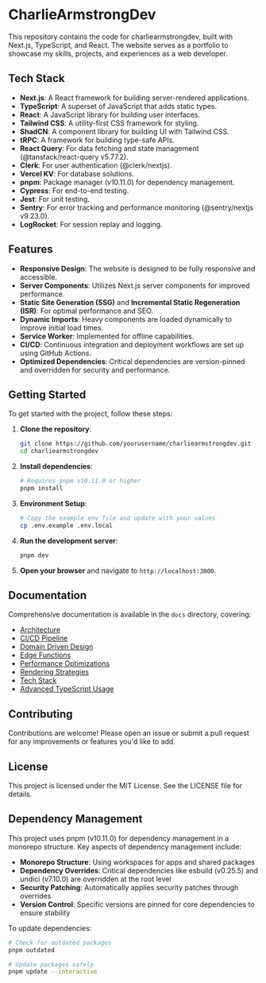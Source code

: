 # CharlieArmstrongDev

This repository contains the code for charliearmstrongdev, built with Next.js, TypeScript, and React. The website serves as a portfolio to showcase my skills, projects, and experiences as a web developer. 

## Tech Stack

- **Next.js**: A React framework for building server-rendered applications.
- **TypeScript**: A superset of JavaScript that adds static types.
- **React**: A JavaScript library for building user interfaces.
- **Tailwind CSS**: A utility-first CSS framework for styling.
- **ShadCN**: A component library for building UI with Tailwind CSS.
- **tRPC**: A framework for building type-safe APIs.
- **React Query**: For data fetching and state management (@tanstack/react-query v5.77.2).
- **Clerk**: For user authentication (@clerk/nextjs).
- **Vercel KV**: For database solutions.
- **pnpm**: Package manager (v10.11.0) for dependency management.
- **Cypress**: For end-to-end testing.
- **Jest**: For unit testing.
- **Sentry**: For error tracking and performance monitoring (@sentry/nextjs v9.23.0).
- **LogRocket**: For session replay and logging.

## Features

- **Responsive Design**: The website is designed to be fully responsive and accessible.
- **Server Components**: Utilizes Next.js server components for improved performance.
- **Static Site Generation (SSG)** and **Incremental Static Regeneration (ISR)**: For optimal performance and SEO.
- **Dynamic Imports**: Heavy components are loaded dynamically to improve initial load times.
- **Service Worker**: Implemented for offline capabilities.
- **CI/CD**: Continuous integration and deployment workflows are set up using GitHub Actions.
- **Optimized Dependencies**: Critical dependencies are version-pinned and overridden for security and performance.

## Getting Started

To get started with the project, follow these steps:

1. **Clone the repository**:
   ```bash
   git clone https://github.com/yourusername/charliearmstrongdev.git
   cd charliearmstrongdev
   ```

2. **Install dependencies**:
   ```bash
   # Requires pnpm v10.11.0 or higher
   pnpm install
   ```

3. **Environment Setup**:
   ```bash
   # Copy the example env file and update with your values
   cp .env.example .env.local
   ```

3. **Run the development server**:
   ```bash
   pnpm dev
   ```

4. **Open your browser** and navigate to `http://localhost:3000`.

## Documentation

Comprehensive documentation is available in the `docs` directory, covering:

- [Architecture](docs/architecture.md)
- [CI/CD Pipeline](docs/ci-cd.md)
- [Domain Driven Design](docs/ddd.md)
- [Edge Functions](docs/edge-functions.md)
- [Performance Optimizations](docs/performance.md)
- [Rendering Strategies](docs/rendering-strategies.md)
- [Tech Stack](docs/tech-stack.md)
- [Advanced TypeScript Usage](docs/typescript.md)

## Contributing

Contributions are welcome! Please open an issue or submit a pull request for any improvements or features you'd like to add.

## License

This project is licensed under the MIT License. See the LICENSE file for details.

## Dependency Management

This project uses pnpm (v10.11.0) for dependency management in a monorepo structure. Key aspects of dependency management include:

- **Monorepo Structure**: Using workspaces for apps and shared packages
- **Dependency Overrides**: Critical dependencies like esbuild (v0.25.5) and undici (v7.10.0) are overridden at the root level
- **Security Patching**: Automatically applies security patches through overrides
- **Version Control**: Specific versions are pinned for core dependencies to ensure stability

To update dependencies:

```bash
# Check for outdated packages
pnpm outdated

# Update packages safely
pnpm update --interactive
```